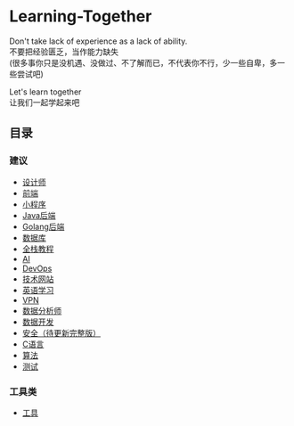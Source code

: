 # Learning-Together
Don't take lack of experience as a lack of ability.  
不要把经验匮乏，当作能力缺失  
(很多事你只是没机遇、没做过、不了解而已，不代表你不行，少一些自卑，多一些尝试吧)  

Let's learn together  
让我们一起学起来吧  

## 目录
### 建议
- [设计师](./suggestions/ui-designer.md)
- [前端](./suggestions/front-end.md)
- [小程序](./suggestions/mini-program.md)
- [Java后端](./suggestions/back-end-java.md)
- [Golang后端](./suggestions/back-end-golang.md)
- [数据库](./suggestions/database.md)
- [全栈教程](./suggestions/full-stack.md)
- [AI](./suggestions/AI.md)
- [DevOps](./suggestions/dev-ops.md)
- [技术网站](./suggestions/tech-websites.md)
- [英语学习](./suggestions/English.md)
- [VPN](./suggestions/vpn.md)
- [数据分析师](./suggestions/data-analyst.md)
- [数据开发](./suggestions/data-development.md)
- [安全（待更新完整版）](./suggestions/security.md)
- [C语言](./suggestions/C.md)
- [算法](./suggestions/algorithm.md)
- [测试](./suggestions/qa.md)

### 工具类
- [工具](./tools/index.md)







